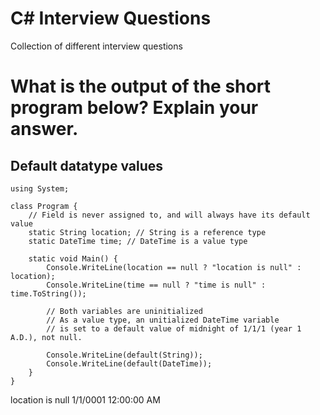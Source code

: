 # C# Interview Questions
Collection of different interview questions

# What is the output of the short program below? Explain your answer.
## Default datatype values

    using System;

    class Program {
        // Field is never assigned to, and will always have its default value
        static String location; // String is a reference type
        static DateTime time; // DateTime is a value type

        static void Main() {
            Console.WriteLine(location == null ? "location is null" : location);
            Console.WriteLine(time == null ? "time is null" : time.ToString());

            // Both variables are uninitialized
            // As a value type, an unitialized DateTime variable 
            // is set to a default value of midnight of 1/1/1 (year 1 A.D.), not null.

            Console.WriteLine(default(String));
            Console.WriteLine(default(DateTime));
        }
    }

location is null
1/1/0001 12:00:00 AM
